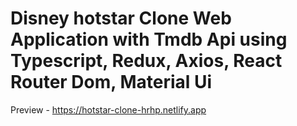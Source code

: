 # Disney hotstar Clone Web Application with Tmdb Api using Typescript, Redux, Axios, React Router Dom, Material Ui

Preview - https://hotstar-clone-hrhp.netlify.app

